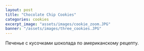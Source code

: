 ```yaml
---
layout: post
title: "Chocolate Chip Cookies"
categories: cookies
excerpt_image: "assets/images/cookie_zoom.JPG"
banner: "/assets/images/three_cookies.JPG"
---
```



<!-- ![Chocolate Chip Cookies](/assets/images/banners/cookiestack_milk.JPG) -->

Печенье с кусочками шоколада по американскому рецепту.